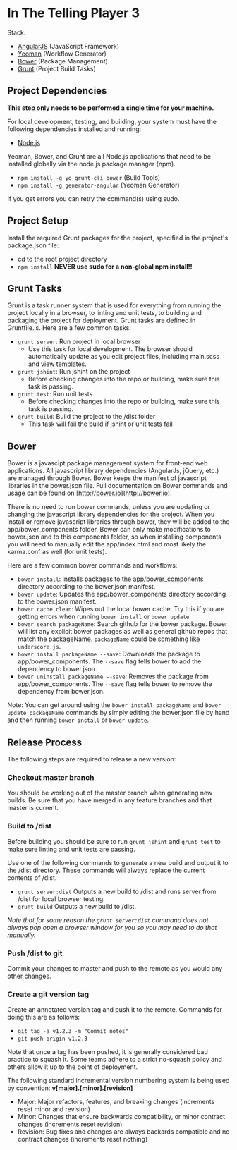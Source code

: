 # In The Telling Player 3

Stack:

* [AngularJS](http://angularjs.org/) (JavaScript Framework)
* [Yeoman](http://yeoman.io/) (Workflow Generator)
* [Bower](http://bower.io/) (Package Management)
* [Grunt](http://gruntjs.com/) (Project Build Tasks)

## Project Dependencies

**This step only needs to be performed a single time for your machine.**

For local development, testing, and building, your system must have the following dependencies installed and running:

* [Node.js](http://nodejs.org/)

Yeoman, Bower, and Grunt are all Node.js applications that need to be installed globally via the node.js package manager (npm).

* `npm install -g yo grunt-cli bower` (Build Tools)
* `npm install -g generator-angular` (Yeoman Generator)

If you get errors you can retry the command(s) using sudo.

## Project Setup

Install the required Grunt packages for the project, specified in the project's package.json file:

* cd to the root project directory
* `npm install` **NEVER use sudo for a non-global npm install!!**

## Grunt Tasks

Grunt is a task runner system that is used for everything from running the project locally in a browser, to linting and unit tests, to building and packaging the project for deployment. Grunt tasks are defined in Gruntfile.js. Here are a few common tasks:

* `grunt server`: Run project in local browser
	* Use this task for local development. The browser should automatically update as you edit project files, including main.scss and view templates.
* `grunt jshint`: Run jshint on the project
	* Before checking changes into the repo or building, make sure this task is passing.
* `grunt test`: Run unit tests
	* Before checking changes into the repo or building, make sure this task is passing.
* `grunt build`: Build the project to the /dist folder
	* This task will fail the build if jshint or unit tests fail

## Bower

Bower is a javascipt package management system for front-end web applications. All javascript library dependencies (AngularJs, jQuery, etc.) are managed through Bower. Bower keeps the manifest of javascript libraries in the bower.json file. Full documentation on Bower commands and usage can be found on [http://bower.io](http://bower.io).

There is no need to run bower commands, unless you are updating or changing the javascript library dependencies for the project. When you install or remove javascript libraries through bower, they will be added to the app/bower_components folder. Bower can only make modifications to bower.json and to this components folder, so when installing components you will need to manually edit the app/index.html and most likely the karma.conf as well (for unit tests).

Here are a few common bower commands and workflows:

* `bower install`: Installs packages to the app/bower_components directory according to the bower.json manifest.
* `bower update`: Updates the app/bower_components directory according to the bower.json manifest.
* `bower cache clean`: Wipes out the local bower cache. Try this if you are getting errors when running `bower install` or `bower update`.
* `bower search packageName`: Search github for the bower package. Bower will list any explicit bower packages as well as general github repos that match the packageName. `packageName` could be something like `underscore.js`.
* `bower install packageName --save`: Downloads the package to app/bower_components. The `--save` flag tells bower to add the dependency to bower.json.
* `bower uninstall packageName --save`: Removes the package from app/bower_components. The `--save` flag tells bower to remove the dependency from  bower.json.

Note: You can get around using the `bower install packageName` and `bower update packageName` commands by simply editing the bower.json file by hand and then running `bower install` or `bower update`.

## Release Process

The following steps are required to release a new version:

### Checkout master branch

You should be working out of the master branch when generating new builds. Be sure that you have merged in any feature branches and that master is current.

### Build to /dist

Before building you should be sure to run `grunt jshint` and `grunt test` to make sure linting and unit tests are passing.

Use one of the following commands to generate a new build and output it to the /dist directory. These commands will always replace the current contents of /dist.

- `grunt server:dist` Outputs a new build to /dist and runs server from /dist for local browser testing.
- `grunt build` Outputs a new build to /dist.

*Note that for some reason the `grunt server:dist` command does not always pop open a browser window for you so you may need to do that manually.*

### Push /dist to git

Commit your changes to master and push to the remote as you would any other changes.

### Create a git version tag

Create an annotated version tag and push it to the remote. Commands for doing this are as follows:

- `git tag -a v1.2.3 -m "Commit notes"`
- `git push origin v1.2.3`

Note that once a tag has been pushed, it is generally considered bad practice to squash it. Some teams adhere to a strict no-squash policy and others allow it up to the point of deployment.

The following standard incremental version numbering system is being used by convention: **v[major].[minor].[revision]**

- Major: Major refactors, features, and breaking changes (increments reset minor and revision)
- Minor: Changes that ensure backwards compatibility, or minor contract changes (increments reset revision)
- Revision: Bug fixes and changes are always backards compatible and no contract changes (increments reset nothing)